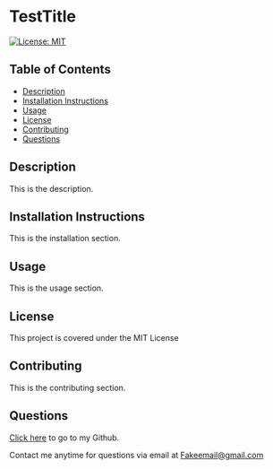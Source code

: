 # TestTitle
 [![License: MIT](https://img.shields.io/badge/License-MIT-yellow.svg)](https://opensource.org/licenses/MIT) 
## Table of Contents
* [Description](#description)
* [Installation Instructions](#installation-instructions)
* [Usage](#usage)
* [License](#license)
* [Contributing](#contributing)
* [Questions](#questions)
 ## Description

This is the description. 
 ## Installation Instructions

This is the installation section. 
 ## Usage

This is the usage section. 
 ## License

This project is covered under the MIT License
 ## Contributing

This is the contributing section. 
 ## Questions

[Click here](github.com/TestUsername) to go to my Github.

Contact me anytime for questions via email at <Fakeemail@gmail.com>
